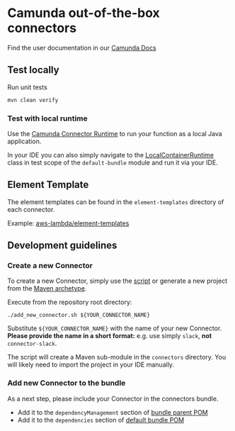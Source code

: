 # Camunda out-of-the-box connectors

Find the user documentation in
our [Camunda Docs](https://docs.camunda.io/docs/components/connectors/out-of-the-box-connectors/available-connectors-overview/)

## Test locally

Run unit tests

```bash
mvn clean verify
```

### Test with local runtime

Use
the [Camunda Connector Runtime](https://github.com/camunda-community-hub/spring-zeebe/tree/master/connector-runtime#building-connector-runtime-bundles)
to run your function as a local Java application.

In your IDE you can also simply navigate to the
[LocalContainerRuntime](../bundle/default-bundle/src/test/java/io/camunda/connector/bundle/io.camunda.connector.runtime.app.LocalConnectorRuntime.java)
class in test scope of the `default-bundle` module and run it via your IDE.

## Element Template

The element templates can be found in the `element-templates` directory of each connector.

Example: [aws-lambda/element-templates](aws-lambda/element-templates/aws-lambda-connector.json)

## Development guidelines

### Create a new Connector

To create a new Connector, simply use the [script](../add_new_connector.sh) or generate a new
project from the [Maven archetype](../connector-archetype-internal).

Execute from the repository root directory:

```shell
./add_new_connector.sh ${YOUR_CONNECTOR_NAME}
```

Substitute `${YOUR_CONNECTOR_NAME}` with the name of your new Connector.
**Please provide the name in a short format:** e.g. use simply `slack`, **not** `connector-slack`.

The script will create a Maven sub-module in the `connectors` directory. You will likely
need to import the project in your IDE manually.

### Add new Connector to the bundle

As a next step, please include your Connector in the connectors bundle.

- Add it to the `dependencyManagement` section of [bundle parent POM](../bundle/pom.xml)
- Add it to the `dependencies` section of [default bundle POM](../bundle/default-bundle/pom.xml)
